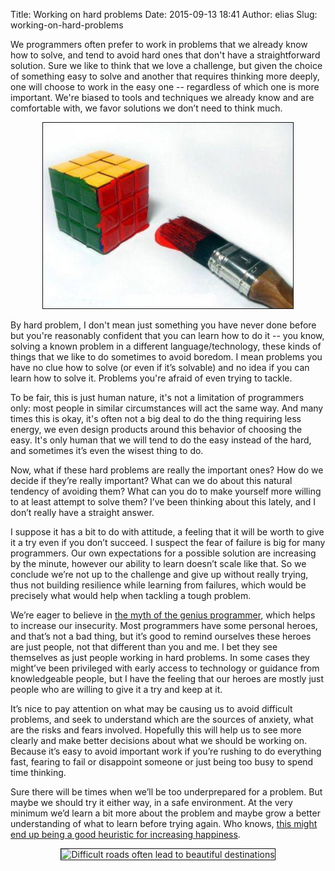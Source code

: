 Title: Working on hard problems
Date: 2015-09-13 18:41
Author: elias
Slug: working-on-hard-problems

We programmers often prefer to work in problems that we already know how to
solve, and tend to avoid hard ones that don't have a straightforward solution.
Sure we like to think that we love a challenge, but given the choice of
something easy to solve and another that requires thinking more deeply, one
will choose to work in the easy one -- regardless of which one is more
important. We're biased to tools and techniques we already know and are comfortable
with, we favor solutions we don’t need to think much.

<center>
<img src="/images/easy-solution.jpg" alt="a Rubik's cube painted to look solved"
style="border: 1px solid #111; width: 400px" />
</center>

By hard problem, I don't mean just something you have never done before but
you're reasonably confident that you can learn how to do it -- you know,
solving a known problem in a different language/technology, these kinds of
things that we like to do sometimes to avoid boredom. I mean problems you have
no clue how to solve (or even if it’s solvable) and no idea if you can learn
how to solve it. Problems you're afraid of even trying to tackle.

To be fair, this is just human nature, it's not a limitation of programmers
only: most people in similar circumstances will act the same way. And many
times this is okay, it's often not a big deal to do the thing requiring less
energy, we even design products around this behavior of choosing the easy. It's
only human that we will tend to do the easy instead of the hard, and sometimes
it’s even the wisest thing to do.

Now, what if these hard problems are really the important ones? How do we
decide if they’re really important? What can we do about this natural tendency
of avoiding them? What can you do to make yourself more willing to at least
attempt to solve them? I’ve been thinking about this lately, and I don’t really
have a straight answer.

I suppose it has a bit to do with attitude, a feeling that it will be worth to
give it a try even if you don’t succeed. I suspect the fear of failure is big
for many programmers. Our own expectations for a possible solution are
increasing by the minute, however our ability to learn doesn’t scale like that.
So we conclude we’re not up to the challenge and give up without really trying,
thus not building resilience while learning from failures, which would be
precisely what would help when tackling a tough problem.

We’re eager to believe in [the myth of the genius programmer][1], which helps to
increase our insecurity. Most programmers have some personal heroes, and that’s
not a bad thing, but it’s good to remind ourselves these heroes are just
people, not that different than you and me. I bet they see themselves as just
people working in hard problems. In some cases they might’ve been privileged
with early access to technology or guidance from knowledgeable people, but I
have the feeling that our heroes are mostly just people who are willing to give
it a try and keep at it.

It’s nice to pay attention on what may be causing us to avoid difficult
problems, and seek to understand which are the sources of anxiety, what are the
risks and fears involved. Hopefully this will help us to see more clearly and
make better decisions about what we should be working on. Because it’s easy to
avoid important work if you’re rushing to do everything fast, fearing to fail
or disappoint someone or just being too busy to spend time thinking.

Sure there will be times when we’ll be too underprepared for a problem. But maybe we
should try it either way, in a safe environment. At the very minimum we’d learn
a bit more about the problem and maybe grow a better understanding of what to
learn before trying again.
Who knows, [this might end up being a good heuristic for increasing happiness][2].

<center>
<img src="https://lh3.googleusercontent.com/-VY-GWqdlGBQ/U_IZKe8HVUI/AAAAAAAABPc/ysFshw14LrA/w612-h612/Ins%2Bbeautiful%2Bdestinations.jpg"
alt="Difficult roads often lead to beautiful destinations"
style="border: 1px solid #111; width: 350px" />
</center>

[1]: https://www.safaribooksonline.com/library/view/team-geek/9781449329839/ch01.html
[2]: https://hbr.org/2013/04/to-find-happiness-at-work-tap/
